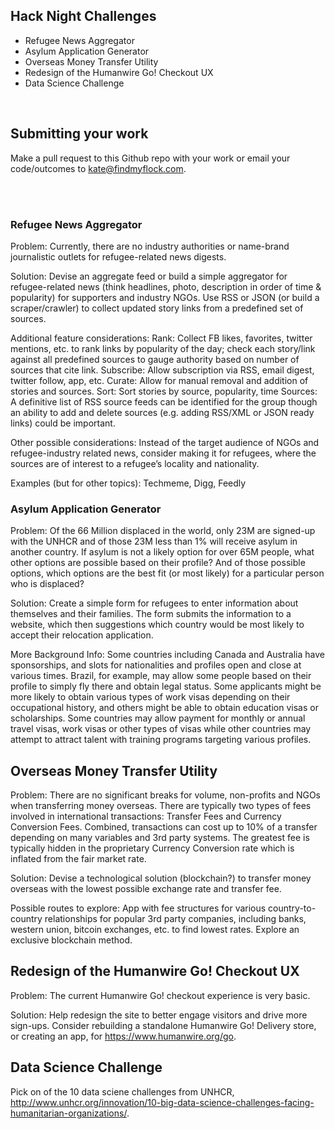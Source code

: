 ## Hack Night Challenges

- Refugee News Aggregator
- Asylum Application Generator
- Overseas Money Transfer Utility
- Redesign of the Humanwire Go! Checkout UX
- Data Science Challenge

<br>

## Submitting your work

Make a pull request to this Github repo with your work or email your code/outcomes to kate@findmyflock.com.


<br>
<br>

### Refugee News Aggregator

Problem: Currently, there are no industry authorities or name-brand journalistic outlets for refugee-related news digests.

Solution: Devise an aggregate feed or build a simple aggregator for refugee-related news (think headlines, photo, description in order of time & popularity) for supporters and industry NGOs. Use RSS or JSON (or build a scraper/crawler) to collect updated story links from a predefined set of sources. 

Additional feature considerations: 
Rank: Collect FB likes, favorites, twitter mentions, etc. to rank links by popularity of the day; check each story/link against all predefined sources to gauge authority based on number of sources that cite link.
Subscribe: Allow subscription via RSS, email digest, twitter follow, app, etc.
Curate: Allow for manual removal and addition of stories and sources.
Sort: Sort stories by source, popularity, time
Sources: A definitive list of RSS source feeds can be identified for the group though an ability to add and delete sources (e.g. adding RSS/XML or JSON ready links) could be important.

Other possible considerations: Instead of the target audience of NGOs and refugee-industry related news, consider making it for refugees, where the sources are of interest to a refugee’s locality and nationality.

Examples (but for other topics): Techmeme, Digg, Feedly



### Asylum Application Generator

Problem: Of the 66 Million displaced in the world, only 23M are signed-up with the UNHCR and of those 23M less than 1% will receive asylum in another country. If asylum is not a likely option for over 65M people, what other options are possible based on their profile? And of those possible options, which options are the best fit (or most likely) for a particular person who is displaced?

Solution: Create a simple form for refugees to enter information about themselves and their families. The form submits the information to a website, which then suggestions which country would be most likely to accept their relocation application.

More Background Info: Some countries including Canada and Australia have sponsorships, and slots for nationalities and profiles open and close at various times. Brazil, for example, may allow some people based on their profile to simply fly there and obtain legal status. Some applicants might be more likely to obtain various types of work visas depending on their occupational history, and others might be able to obtain education visas or scholarships. Some countries may allow payment for monthly or annual travel visas, work visas or other types of visas while other countries may attempt to attract talent with training programs targeting various profiles.



## Overseas Money Transfer Utility

Problem: There are no significant breaks for volume, non-profits and NGOs  when transferring money overseas. There are typically two types of fees involved in international transactions: Transfer Fees and Currency Conversion Fees. Combined, transactions can cost up to 10% of a transfer depending on many variables and 3rd party systems. The greatest fee is typically hidden in the proprietary Currency Conversion rate which is inflated from the fair market rate.

Solution: Devise a technological solution (blockchain?) to transfer money overseas with the lowest possible exchange rate and transfer fee.

Possible routes to explore: App with fee structures for various country-to-country relationships for popular 3rd party companies, including banks, western union, bitcoin exchanges, etc. to find lowest rates. Explore an exclusive blockchain method.


## Redesign of the Humanwire Go! Checkout UX

Problem: The current Humanwire Go! checkout experience is very basic.

Solution: Help redesign the site to better engage visitors and drive more sign-ups. Consider rebuilding a standalone Humanwire Go! Delivery store, or creating an app, for https://www.humanwire.org/go.



## Data Science Challenge

Pick on of the 10 data sciene challenges from UNHCR, http://www.unhcr.org/innovation/10-big-data-science-challenges-facing-humanitarian-organizations/.
